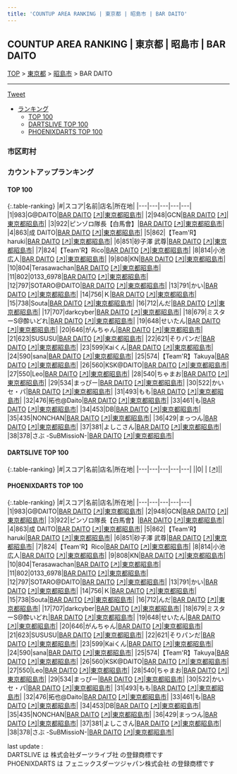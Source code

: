 ```yaml
---
title: 'COUNTUP AREA RANKING | 東京都 | 昭島市 | BAR DAITO'
---
```

## COUNTUP AREA RANKING | 東京都 | 昭島市 | BAR DAITO

[TOP](/darts/rank/) > [東京都](/darts/rank/東京都/) > [昭島市](/darts/rank/東京都/昭島市/) > BAR DAITO

___

<a href="https://twitter.com/share?ref_src=twsrc%5Etfw" data-text="COUNTUP AREA RANKING | 東京都昭島市BAR DAITO" class="twitter-share-button" data-hashtags="DARTSLIVE,PHOENIXDARTS,darts,ダーツ" data-show-count="false">Tweet</a>

* [ランキング](#カウントアップランキング)
    * [TOP 100](#top-100)
    * [DARTSLIVE TOP 100](#dartslive-top-100)
    * [PHOENIXDARTS TOP 100](#phoenixdarts-top-100)

### 市区町村

<ul>

</ul>

### カウントアップランキング

#### TOP 100



{:.table-ranking}
|#|スコア|名前|店名|所在地|
|---|---|---|---|---|
|1|983|<span class="rank-name-pd">G@DAITO</span>|<a href="/darts/rank/shops/60404.html">BAR DAITO</a> <a href="https://vs.phoenixdarts.com/jp/shop/shopDetailInfo/s_60404?s_seq=60404">[↗]</a>|<a href="/darts/rank/東京都/昭島市">東京都昭島市</a>|
|2|948|<span class="rank-name-pd">GCN</span>|<a href="/darts/rank/shops/60404.html">BAR DAITO</a> <a href="https://vs.phoenixdarts.com/jp/shop/shopDetailInfo/s_60404?s_seq=60404">[↗]</a>|<a href="/darts/rank/東京都/昭島市">東京都昭島市</a>|
|3|922|<span class="rank-name-pd">ピンゾロ隊長【白馬會】</span>|<a href="/darts/rank/shops/60404.html">BAR DAITO</a> <a href="https://vs.phoenixdarts.com/jp/shop/shopDetailInfo/s_60404?s_seq=60404">[↗]</a>|<a href="/darts/rank/東京都/昭島市">東京都昭島市</a>|
|4|863|<span class="rank-name-pd">成 DAITO</span>|<a href="/darts/rank/shops/60404.html">BAR DAITO</a> <a href="https://vs.phoenixdarts.com/jp/shop/shopDetailInfo/s_60404?s_seq=60404">[↗]</a>|<a href="/darts/rank/東京都/昭島市">東京都昭島市</a>|
|5|862|<span class="rank-name-pd">【Team&#x27;R】haruki</span>|<a href="/darts/rank/shops/60404.html">BAR DAITO</a> <a href="https://vs.phoenixdarts.com/jp/shop/shopDetailInfo/s_60404?s_seq=60404">[↗]</a>|<a href="/darts/rank/東京都/昭島市">東京都昭島市</a>|
|6|851|<span class="rank-name-pd"><span class="pro-icon-pd"></span>砂子澤 武尊</span>|<a href="/darts/rank/shops/60404.html">BAR DAITO</a> <a href="https://vs.phoenixdarts.com/jp/shop/shopDetailInfo/s_60404?s_seq=60404">[↗]</a>|<a href="/darts/rank/東京都/昭島市">東京都昭島市</a>|
|7|824|<span class="rank-name-pd">【Team&#x27;R】Rico</span>|<a href="/darts/rank/shops/60404.html">BAR DAITO</a> <a href="https://vs.phoenixdarts.com/jp/shop/shopDetailInfo/s_60404?s_seq=60404">[↗]</a>|<a href="/darts/rank/東京都/昭島市">東京都昭島市</a>|
|8|814|<span class="rank-name-pd">小池広人</span>|<a href="/darts/rank/shops/60404.html">BAR DAITO</a> <a href="https://vs.phoenixdarts.com/jp/shop/shopDetailInfo/s_60404?s_seq=60404">[↗]</a>|<a href="/darts/rank/東京都/昭島市">東京都昭島市</a>|
|9|808|<span class="rank-name-pd">KN</span>|<a href="/darts/rank/shops/60404.html">BAR DAITO</a> <a href="https://vs.phoenixdarts.com/jp/shop/shopDetailInfo/s_60404?s_seq=60404">[↗]</a>|<a href="/darts/rank/東京都/昭島市">東京都昭島市</a>|
|10|804|<span class="rank-name-pd">Terasawachan</span>|<a href="/darts/rank/shops/60404.html">BAR DAITO</a> <a href="https://vs.phoenixdarts.com/jp/shop/shopDetailInfo/s_60404?s_seq=60404">[↗]</a>|<a href="/darts/rank/東京都/昭島市">東京都昭島市</a>|
|11|802|<span class="rank-name-pd">0133_6978</span>|<a href="/darts/rank/shops/60404.html">BAR DAITO</a> <a href="https://vs.phoenixdarts.com/jp/shop/shopDetailInfo/s_60404?s_seq=60404">[↗]</a>|<a href="/darts/rank/東京都/昭島市">東京都昭島市</a>|
|12|797|<span class="rank-name-pd">SOTARO@DAITO</span>|<a href="/darts/rank/shops/60404.html">BAR DAITO</a> <a href="https://vs.phoenixdarts.com/jp/shop/shopDetailInfo/s_60404?s_seq=60404">[↗]</a>|<a href="/darts/rank/東京都/昭島市">東京都昭島市</a>|
|13|791|<span class="rank-name-pd">かい</span>|<a href="/darts/rank/shops/60404.html">BAR DAITO</a> <a href="https://vs.phoenixdarts.com/jp/shop/shopDetailInfo/s_60404?s_seq=60404">[↗]</a>|<a href="/darts/rank/東京都/昭島市">東京都昭島市</a>|
|14|756|<span class="rank-name-pd">Ｋ</span>|<a href="/darts/rank/shops/60404.html">BAR DAITO</a> <a href="https://vs.phoenixdarts.com/jp/shop/shopDetailInfo/s_60404?s_seq=60404">[↗]</a>|<a href="/darts/rank/東京都/昭島市">東京都昭島市</a>|
|15|738|<span class="rank-name-pd">Souta</span>|<a href="/darts/rank/shops/60404.html">BAR DAITO</a> <a href="https://vs.phoenixdarts.com/jp/shop/shopDetailInfo/s_60404?s_seq=60404">[↗]</a>|<a href="/darts/rank/東京都/昭島市">東京都昭島市</a>|
|16|712|<span class="rank-name-pd">んだ</span>|<a href="/darts/rank/shops/60404.html">BAR DAITO</a> <a href="https://vs.phoenixdarts.com/jp/shop/shopDetailInfo/s_60404?s_seq=60404">[↗]</a>|<a href="/darts/rank/東京都/昭島市">東京都昭島市</a>|
|17|707|<span class="rank-name-pd">darkcyber</span>|<a href="/darts/rank/shops/60404.html">BAR DAITO</a> <a href="https://vs.phoenixdarts.com/jp/shop/shopDetailInfo/s_60404?s_seq=60404">[↗]</a>|<a href="/darts/rank/東京都/昭島市">東京都昭島市</a>|
|18|679|<span class="rank-name-pd">ミスターS@酔いどれ</span>|<a href="/darts/rank/shops/60404.html">BAR DAITO</a> <a href="https://vs.phoenixdarts.com/jp/shop/shopDetailInfo/s_60404?s_seq=60404">[↗]</a>|<a href="/darts/rank/東京都/昭島市">東京都昭島市</a>|
|19|648|<span class="rank-name-pd">せいたん</span>|<a href="/darts/rank/shops/60404.html">BAR DAITO</a> <a href="https://vs.phoenixdarts.com/jp/shop/shopDetailInfo/s_60404?s_seq=60404">[↗]</a>|<a href="/darts/rank/東京都/昭島市">東京都昭島市</a>|
|20|646|<span class="rank-name-pd">がんちゃん</span>|<a href="/darts/rank/shops/60404.html">BAR DAITO</a> <a href="https://vs.phoenixdarts.com/jp/shop/shopDetailInfo/s_60404?s_seq=60404">[↗]</a>|<a href="/darts/rank/東京都/昭島市">東京都昭島市</a>|
|21|623|<span class="rank-name-pd">SUSUSU</span>|<a href="/darts/rank/shops/60404.html">BAR DAITO</a> <a href="https://vs.phoenixdarts.com/jp/shop/shopDetailInfo/s_60404?s_seq=60404">[↗]</a>|<a href="/darts/rank/東京都/昭島市">東京都昭島市</a>|
|22|621|<span class="rank-name-pd">そりパンだ</span>|<a href="/darts/rank/shops/60404.html">BAR DAITO</a> <a href="https://vs.phoenixdarts.com/jp/shop/shopDetailInfo/s_60404?s_seq=60404">[↗]</a>|<a href="/darts/rank/東京都/昭島市">東京都昭島市</a>|
|23|599|<span class="rank-name-pd">Kaiくん</span>|<a href="/darts/rank/shops/60404.html">BAR DAITO</a> <a href="https://vs.phoenixdarts.com/jp/shop/shopDetailInfo/s_60404?s_seq=60404">[↗]</a>|<a href="/darts/rank/東京都/昭島市">東京都昭島市</a>|
|24|590|<span class="rank-name-pd">sana</span>|<a href="/darts/rank/shops/60404.html">BAR DAITO</a> <a href="https://vs.phoenixdarts.com/jp/shop/shopDetailInfo/s_60404?s_seq=60404">[↗]</a>|<a href="/darts/rank/東京都/昭島市">東京都昭島市</a>|
|25|574|<span class="rank-name-pd">【Team&#x27;R】Takuya</span>|<a href="/darts/rank/shops/60404.html">BAR DAITO</a> <a href="https://vs.phoenixdarts.com/jp/shop/shopDetailInfo/s_60404?s_seq=60404">[↗]</a>|<a href="/darts/rank/東京都/昭島市">東京都昭島市</a>|
|26|560|<span class="rank-name-pd">KSK@DAITO</span>|<a href="/darts/rank/shops/60404.html">BAR DAITO</a> <a href="https://vs.phoenixdarts.com/jp/shop/shopDetailInfo/s_60404?s_seq=60404">[↗]</a>|<a href="/darts/rank/東京都/昭島市">東京都昭島市</a>|
|27|550|<span class="rank-name-pd">Leo</span>|<a href="/darts/rank/shops/60404.html">BAR DAITO</a> <a href="https://vs.phoenixdarts.com/jp/shop/shopDetailInfo/s_60404?s_seq=60404">[↗]</a>|<a href="/darts/rank/東京都/昭島市">東京都昭島市</a>|
|28|540|<span class="rank-name-pd">ちゃまお</span>|<a href="/darts/rank/shops/60404.html">BAR DAITO</a> <a href="https://vs.phoenixdarts.com/jp/shop/shopDetailInfo/s_60404?s_seq=60404">[↗]</a>|<a href="/darts/rank/東京都/昭島市">東京都昭島市</a>|
|29|534|<span class="rank-name-pd">まっぴー</span>|<a href="/darts/rank/shops/60404.html">BAR DAITO</a> <a href="https://vs.phoenixdarts.com/jp/shop/shopDetailInfo/s_60404?s_seq=60404">[↗]</a>|<a href="/darts/rank/東京都/昭島市">東京都昭島市</a>|
|30|522|<span class="rank-name-pd">かい　セ・パ</span>|<a href="/darts/rank/shops/60404.html">BAR DAITO</a> <a href="https://vs.phoenixdarts.com/jp/shop/shopDetailInfo/s_60404?s_seq=60404">[↗]</a>|<a href="/darts/rank/東京都/昭島市">東京都昭島市</a>|
|31|493|<span class="rank-name-pd">もも</span>|<a href="/darts/rank/shops/60404.html">BAR DAITO</a> <a href="https://vs.phoenixdarts.com/jp/shop/shopDetailInfo/s_60404?s_seq=60404">[↗]</a>|<a href="/darts/rank/東京都/昭島市">東京都昭島市</a>|
|32|476|<span class="rank-name-pd">拓也@Daito</span>|<a href="/darts/rank/shops/60404.html">BAR DAITO</a> <a href="https://vs.phoenixdarts.com/jp/shop/shopDetailInfo/s_60404?s_seq=60404">[↗]</a>|<a href="/darts/rank/東京都/昭島市">東京都昭島市</a>|
|33|461|<span class="rank-name-pd">も</span>|<a href="/darts/rank/shops/60404.html">BAR DAITO</a> <a href="https://vs.phoenixdarts.com/jp/shop/shopDetailInfo/s_60404?s_seq=60404">[↗]</a>|<a href="/darts/rank/東京都/昭島市">東京都昭島市</a>|
|34|453|<span class="rank-name-pd">DB</span>|<a href="/darts/rank/shops/60404.html">BAR DAITO</a> <a href="https://vs.phoenixdarts.com/jp/shop/shopDetailInfo/s_60404?s_seq=60404">[↗]</a>|<a href="/darts/rank/東京都/昭島市">東京都昭島市</a>|
|35|435|<span class="rank-name-pd">NONCHAN</span>|<a href="/darts/rank/shops/60404.html">BAR DAITO</a> <a href="https://vs.phoenixdarts.com/jp/shop/shopDetailInfo/s_60404?s_seq=60404">[↗]</a>|<a href="/darts/rank/東京都/昭島市">東京都昭島市</a>|
|36|429|<span class="rank-name-pd">まっつん</span>|<a href="/darts/rank/shops/60404.html">BAR DAITO</a> <a href="https://vs.phoenixdarts.com/jp/shop/shopDetailInfo/s_60404?s_seq=60404">[↗]</a>|<a href="/darts/rank/東京都/昭島市">東京都昭島市</a>|
|37|381|<span class="rank-name-pd">よしこさん</span>|<a href="/darts/rank/shops/60404.html">BAR DAITO</a> <a href="https://vs.phoenixdarts.com/jp/shop/shopDetailInfo/s_60404?s_seq=60404">[↗]</a>|<a href="/darts/rank/東京都/昭島市">東京都昭島市</a>|
|38|378|<span class="rank-name-pd">さぶ -SuBMissioN-</span>|<a href="/darts/rank/shops/60404.html">BAR DAITO</a> <a href="https://vs.phoenixdarts.com/jp/shop/shopDetailInfo/s_60404?s_seq=60404">[↗]</a>|<a href="/darts/rank/東京都/昭島市">東京都昭島市</a>|


#### DARTSLIVE TOP 100



{:.table-ranking}
|#|スコア|名前|店名|所在地|
|---|---|---|---|---|
||0|<span class="rank-name-dl"> </span>|<a href="/darts/rank/shops/.html"></a> <a href="">[↗]</a>|<a href="/darts/rank//"></a>|


#### PHOENIXDARTS TOP 100



{:.table-ranking}
|#|スコア|名前|店名|所在地|
|---|---|---|---|---|
|1|983|<span class="rank-name-pd">G@DAITO</span>|<a href="/darts/rank/shops/60404.html">BAR DAITO</a> <a href="https://vs.phoenixdarts.com/jp/shop/shopDetailInfo/s_60404?s_seq=60404">[↗]</a>|<a href="/darts/rank/東京都/昭島市">東京都昭島市</a>|
|2|948|<span class="rank-name-pd">GCN</span>|<a href="/darts/rank/shops/60404.html">BAR DAITO</a> <a href="https://vs.phoenixdarts.com/jp/shop/shopDetailInfo/s_60404?s_seq=60404">[↗]</a>|<a href="/darts/rank/東京都/昭島市">東京都昭島市</a>|
|3|922|<span class="rank-name-pd">ピンゾロ隊長【白馬會】</span>|<a href="/darts/rank/shops/60404.html">BAR DAITO</a> <a href="https://vs.phoenixdarts.com/jp/shop/shopDetailInfo/s_60404?s_seq=60404">[↗]</a>|<a href="/darts/rank/東京都/昭島市">東京都昭島市</a>|
|4|863|<span class="rank-name-pd">成 DAITO</span>|<a href="/darts/rank/shops/60404.html">BAR DAITO</a> <a href="https://vs.phoenixdarts.com/jp/shop/shopDetailInfo/s_60404?s_seq=60404">[↗]</a>|<a href="/darts/rank/東京都/昭島市">東京都昭島市</a>|
|5|862|<span class="rank-name-pd">【Team&#x27;R】haruki</span>|<a href="/darts/rank/shops/60404.html">BAR DAITO</a> <a href="https://vs.phoenixdarts.com/jp/shop/shopDetailInfo/s_60404?s_seq=60404">[↗]</a>|<a href="/darts/rank/東京都/昭島市">東京都昭島市</a>|
|6|851|<span class="rank-name-pd"><span class="pro-icon-pd"></span>砂子澤 武尊</span>|<a href="/darts/rank/shops/60404.html">BAR DAITO</a> <a href="https://vs.phoenixdarts.com/jp/shop/shopDetailInfo/s_60404?s_seq=60404">[↗]</a>|<a href="/darts/rank/東京都/昭島市">東京都昭島市</a>|
|7|824|<span class="rank-name-pd">【Team&#x27;R】Rico</span>|<a href="/darts/rank/shops/60404.html">BAR DAITO</a> <a href="https://vs.phoenixdarts.com/jp/shop/shopDetailInfo/s_60404?s_seq=60404">[↗]</a>|<a href="/darts/rank/東京都/昭島市">東京都昭島市</a>|
|8|814|<span class="rank-name-pd">小池広人</span>|<a href="/darts/rank/shops/60404.html">BAR DAITO</a> <a href="https://vs.phoenixdarts.com/jp/shop/shopDetailInfo/s_60404?s_seq=60404">[↗]</a>|<a href="/darts/rank/東京都/昭島市">東京都昭島市</a>|
|9|808|<span class="rank-name-pd">KN</span>|<a href="/darts/rank/shops/60404.html">BAR DAITO</a> <a href="https://vs.phoenixdarts.com/jp/shop/shopDetailInfo/s_60404?s_seq=60404">[↗]</a>|<a href="/darts/rank/東京都/昭島市">東京都昭島市</a>|
|10|804|<span class="rank-name-pd">Terasawachan</span>|<a href="/darts/rank/shops/60404.html">BAR DAITO</a> <a href="https://vs.phoenixdarts.com/jp/shop/shopDetailInfo/s_60404?s_seq=60404">[↗]</a>|<a href="/darts/rank/東京都/昭島市">東京都昭島市</a>|
|11|802|<span class="rank-name-pd">0133_6978</span>|<a href="/darts/rank/shops/60404.html">BAR DAITO</a> <a href="https://vs.phoenixdarts.com/jp/shop/shopDetailInfo/s_60404?s_seq=60404">[↗]</a>|<a href="/darts/rank/東京都/昭島市">東京都昭島市</a>|
|12|797|<span class="rank-name-pd">SOTARO@DAITO</span>|<a href="/darts/rank/shops/60404.html">BAR DAITO</a> <a href="https://vs.phoenixdarts.com/jp/shop/shopDetailInfo/s_60404?s_seq=60404">[↗]</a>|<a href="/darts/rank/東京都/昭島市">東京都昭島市</a>|
|13|791|<span class="rank-name-pd">かい</span>|<a href="/darts/rank/shops/60404.html">BAR DAITO</a> <a href="https://vs.phoenixdarts.com/jp/shop/shopDetailInfo/s_60404?s_seq=60404">[↗]</a>|<a href="/darts/rank/東京都/昭島市">東京都昭島市</a>|
|14|756|<span class="rank-name-pd">Ｋ</span>|<a href="/darts/rank/shops/60404.html">BAR DAITO</a> <a href="https://vs.phoenixdarts.com/jp/shop/shopDetailInfo/s_60404?s_seq=60404">[↗]</a>|<a href="/darts/rank/東京都/昭島市">東京都昭島市</a>|
|15|738|<span class="rank-name-pd">Souta</span>|<a href="/darts/rank/shops/60404.html">BAR DAITO</a> <a href="https://vs.phoenixdarts.com/jp/shop/shopDetailInfo/s_60404?s_seq=60404">[↗]</a>|<a href="/darts/rank/東京都/昭島市">東京都昭島市</a>|
|16|712|<span class="rank-name-pd">んだ</span>|<a href="/darts/rank/shops/60404.html">BAR DAITO</a> <a href="https://vs.phoenixdarts.com/jp/shop/shopDetailInfo/s_60404?s_seq=60404">[↗]</a>|<a href="/darts/rank/東京都/昭島市">東京都昭島市</a>|
|17|707|<span class="rank-name-pd">darkcyber</span>|<a href="/darts/rank/shops/60404.html">BAR DAITO</a> <a href="https://vs.phoenixdarts.com/jp/shop/shopDetailInfo/s_60404?s_seq=60404">[↗]</a>|<a href="/darts/rank/東京都/昭島市">東京都昭島市</a>|
|18|679|<span class="rank-name-pd">ミスターS@酔いどれ</span>|<a href="/darts/rank/shops/60404.html">BAR DAITO</a> <a href="https://vs.phoenixdarts.com/jp/shop/shopDetailInfo/s_60404?s_seq=60404">[↗]</a>|<a href="/darts/rank/東京都/昭島市">東京都昭島市</a>|
|19|648|<span class="rank-name-pd">せいたん</span>|<a href="/darts/rank/shops/60404.html">BAR DAITO</a> <a href="https://vs.phoenixdarts.com/jp/shop/shopDetailInfo/s_60404?s_seq=60404">[↗]</a>|<a href="/darts/rank/東京都/昭島市">東京都昭島市</a>|
|20|646|<span class="rank-name-pd">がんちゃん</span>|<a href="/darts/rank/shops/60404.html">BAR DAITO</a> <a href="https://vs.phoenixdarts.com/jp/shop/shopDetailInfo/s_60404?s_seq=60404">[↗]</a>|<a href="/darts/rank/東京都/昭島市">東京都昭島市</a>|
|21|623|<span class="rank-name-pd">SUSUSU</span>|<a href="/darts/rank/shops/60404.html">BAR DAITO</a> <a href="https://vs.phoenixdarts.com/jp/shop/shopDetailInfo/s_60404?s_seq=60404">[↗]</a>|<a href="/darts/rank/東京都/昭島市">東京都昭島市</a>|
|22|621|<span class="rank-name-pd">そりパンだ</span>|<a href="/darts/rank/shops/60404.html">BAR DAITO</a> <a href="https://vs.phoenixdarts.com/jp/shop/shopDetailInfo/s_60404?s_seq=60404">[↗]</a>|<a href="/darts/rank/東京都/昭島市">東京都昭島市</a>|
|23|599|<span class="rank-name-pd">Kaiくん</span>|<a href="/darts/rank/shops/60404.html">BAR DAITO</a> <a href="https://vs.phoenixdarts.com/jp/shop/shopDetailInfo/s_60404?s_seq=60404">[↗]</a>|<a href="/darts/rank/東京都/昭島市">東京都昭島市</a>|
|24|590|<span class="rank-name-pd">sana</span>|<a href="/darts/rank/shops/60404.html">BAR DAITO</a> <a href="https://vs.phoenixdarts.com/jp/shop/shopDetailInfo/s_60404?s_seq=60404">[↗]</a>|<a href="/darts/rank/東京都/昭島市">東京都昭島市</a>|
|25|574|<span class="rank-name-pd">【Team&#x27;R】Takuya</span>|<a href="/darts/rank/shops/60404.html">BAR DAITO</a> <a href="https://vs.phoenixdarts.com/jp/shop/shopDetailInfo/s_60404?s_seq=60404">[↗]</a>|<a href="/darts/rank/東京都/昭島市">東京都昭島市</a>|
|26|560|<span class="rank-name-pd">KSK@DAITO</span>|<a href="/darts/rank/shops/60404.html">BAR DAITO</a> <a href="https://vs.phoenixdarts.com/jp/shop/shopDetailInfo/s_60404?s_seq=60404">[↗]</a>|<a href="/darts/rank/東京都/昭島市">東京都昭島市</a>|
|27|550|<span class="rank-name-pd">Leo</span>|<a href="/darts/rank/shops/60404.html">BAR DAITO</a> <a href="https://vs.phoenixdarts.com/jp/shop/shopDetailInfo/s_60404?s_seq=60404">[↗]</a>|<a href="/darts/rank/東京都/昭島市">東京都昭島市</a>|
|28|540|<span class="rank-name-pd">ちゃまお</span>|<a href="/darts/rank/shops/60404.html">BAR DAITO</a> <a href="https://vs.phoenixdarts.com/jp/shop/shopDetailInfo/s_60404?s_seq=60404">[↗]</a>|<a href="/darts/rank/東京都/昭島市">東京都昭島市</a>|
|29|534|<span class="rank-name-pd">まっぴー</span>|<a href="/darts/rank/shops/60404.html">BAR DAITO</a> <a href="https://vs.phoenixdarts.com/jp/shop/shopDetailInfo/s_60404?s_seq=60404">[↗]</a>|<a href="/darts/rank/東京都/昭島市">東京都昭島市</a>|
|30|522|<span class="rank-name-pd">かい　セ・パ</span>|<a href="/darts/rank/shops/60404.html">BAR DAITO</a> <a href="https://vs.phoenixdarts.com/jp/shop/shopDetailInfo/s_60404?s_seq=60404">[↗]</a>|<a href="/darts/rank/東京都/昭島市">東京都昭島市</a>|
|31|493|<span class="rank-name-pd">もも</span>|<a href="/darts/rank/shops/60404.html">BAR DAITO</a> <a href="https://vs.phoenixdarts.com/jp/shop/shopDetailInfo/s_60404?s_seq=60404">[↗]</a>|<a href="/darts/rank/東京都/昭島市">東京都昭島市</a>|
|32|476|<span class="rank-name-pd">拓也@Daito</span>|<a href="/darts/rank/shops/60404.html">BAR DAITO</a> <a href="https://vs.phoenixdarts.com/jp/shop/shopDetailInfo/s_60404?s_seq=60404">[↗]</a>|<a href="/darts/rank/東京都/昭島市">東京都昭島市</a>|
|33|461|<span class="rank-name-pd">も</span>|<a href="/darts/rank/shops/60404.html">BAR DAITO</a> <a href="https://vs.phoenixdarts.com/jp/shop/shopDetailInfo/s_60404?s_seq=60404">[↗]</a>|<a href="/darts/rank/東京都/昭島市">東京都昭島市</a>|
|34|453|<span class="rank-name-pd">DB</span>|<a href="/darts/rank/shops/60404.html">BAR DAITO</a> <a href="https://vs.phoenixdarts.com/jp/shop/shopDetailInfo/s_60404?s_seq=60404">[↗]</a>|<a href="/darts/rank/東京都/昭島市">東京都昭島市</a>|
|35|435|<span class="rank-name-pd">NONCHAN</span>|<a href="/darts/rank/shops/60404.html">BAR DAITO</a> <a href="https://vs.phoenixdarts.com/jp/shop/shopDetailInfo/s_60404?s_seq=60404">[↗]</a>|<a href="/darts/rank/東京都/昭島市">東京都昭島市</a>|
|36|429|<span class="rank-name-pd">まっつん</span>|<a href="/darts/rank/shops/60404.html">BAR DAITO</a> <a href="https://vs.phoenixdarts.com/jp/shop/shopDetailInfo/s_60404?s_seq=60404">[↗]</a>|<a href="/darts/rank/東京都/昭島市">東京都昭島市</a>|
|37|381|<span class="rank-name-pd">よしこさん</span>|<a href="/darts/rank/shops/60404.html">BAR DAITO</a> <a href="https://vs.phoenixdarts.com/jp/shop/shopDetailInfo/s_60404?s_seq=60404">[↗]</a>|<a href="/darts/rank/東京都/昭島市">東京都昭島市</a>|
|38|378|<span class="rank-name-pd">さぶ -SuBMissioN-</span>|<a href="/darts/rank/shops/60404.html">BAR DAITO</a> <a href="https://vs.phoenixdarts.com/jp/shop/shopDetailInfo/s_60404?s_seq=60404">[↗]</a>|<a href="/darts/rank/東京都/昭島市">東京都昭島市</a>|


<div class="footer border-top border-gray-light mt-5 pt-3 text-right text-gray">
    last update : <span style="font-weight: italic" id="foot_last_modified"></span><br />
    DARTSLIVE は 株式会社ダーツライブ社 の登録商標です<br />
    PHOENIXDARTS は フェニックスダーツジャパン株式会社 の登録商標です<br />
</div>

<script src="https://cdnjs.cloudflare.com/ajax/libs/jquery.tablesorter/2.31.3/js/jquery.tablesorter.min.js" integrity="sha512-qzgd5cYSZcosqpzpn7zF2ZId8f/8CHmFKZ8j7mU4OUXTNRd5g+ZHBPsgKEwoqxCtdQvExE5LprwwPAgoicguNg==" crossorigin="anonymous" referrerpolicy="no-referrer"></script>
<link rel="stylesheet" href="https://cdnjs.cloudflare.com/ajax/libs/jquery.tablesorter/2.31.3/css/theme.default.min.css" integrity="sha512-wghhOJkjQX0Lh3NSWvNKeZ0ZpNn+SPVXX1Qyc9OCaogADktxrBiBdKGDoqVUOyhStvMBmJQ8ZdMHiR3wuEq8+w==" crossorigin="anonymous" referrerpolicy="no-referrer" />
<script>
$(function() {
    $(".table-ranking").tablesorter({sortList:[[0, 0]]});
    $("#foot_last_modified").text(formatDate(new Date(document.lastModified), 'yyyy-MM-dd HH:mm:ss'));
});
</script>

<script async src="https://platform.twitter.com/widgets.js" charset="utf-8"></script>